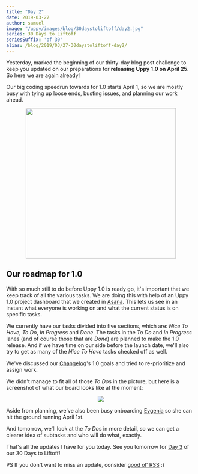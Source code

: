```yaml
---
title: "Day 2"
date: 2019-03-27
author: samuel
image: "/uppy/images/blog/30daystoliftoff/day2.jpg"
series: 30 Days to Liftoff
seriesSuffix: 'of 30'
alias: /blog/2019/03/27-30daystoliftoff-day2/
---
```


Yesterday, marked the beginning of our thirty-day blog post challenge to keep you updated on our preparations for **releasing Uppy 1.0 on April 25**. So here we are again already!

<!--more-->

Our big coding speedrun towards for 1.0 starts April 1, so we are mostly busy with tying up loose ends, busting issues, and planning our work ahead.

<center><img width="400" src="/images/blog/30daystoliftoff/day2.jpg"><br /></center>

## Our roadmap for 1.0

With so much still to do before Uppy 1.0 is ready go, it's important that we keep track of all the various tasks. We are doing this with help of an Uppy 1.0 project dashboard that we created in [Asana](https://asana.com). This lets us see in an instant what everyone is working on and what the current status is on specific tasks.

We currently have our tasks divided into five sections, which are: *Nice To Have*, *To Do*, *In Progress* and *Done*. The tasks in the *To Do* and *In Progress* lanes (and of course those that are *Done*) are planned to make the 1.0 release. And if we have time on our side before the launch date, we'll also try to get as many of the *Nice To Have* tasks checked off as well.

We've discussed our [Changelog](https://github.com/transloadit/uppy/blob/master/CHANGELOG.md#10-goals)'s 1.0 goals and tried to re-prioritize and assign work.

We didn't manage to fit all of those *To Do*s in the picture, but here is a screenshot of what our board looks like at the moment:

<center><img src="/images/blog/30daystoliftoff/2019-03-27-board02.png"></center>

Aside from planning, we've also been busy onboarding [Evgenia](https://github.com/lakesare) so she can hit the ground running April 1st.

And tomorrow, we'll look at the *To Do*s in more detail, so we can get a clearer idea of subtasks and who will do what, exactly.

That's all the updates I have for you today. See you tomorrow for [Day 3](/blog/2019/03/liftoff-03/) of our 30 Days to Liftoff!

PS If you don't want to miss an update, consider [good ol' RSS](/uppy/atom.xml) :)
